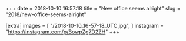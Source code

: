 +++
date = 2018-10-10 16:57:18
title = "New office seems alright"
slug = "2018/new-office-seems-alright"

[extra]
images = [
    "/2018-10-10_16-57-18_UTC.jpg",
]
instagram = "https://instagram.com/p/BowpZg7D2ZH"
+++

